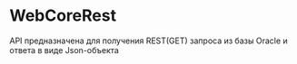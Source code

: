 # WebCoreRest

API предназначена для получения REST(GET) запроса из базы Oracle и ответа в виде Json-объекта
